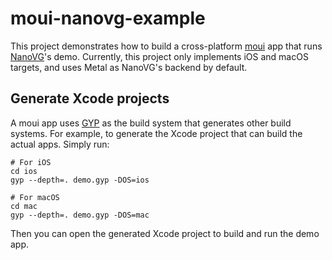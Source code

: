 # moui-nanovg-example

This project demonstrates how to build a cross-platform [moui](https://github.com/ollix/moui) app that runs [NanoVG](https://github.com/memononen/nanovg)'s demo. Currently, this project only implements iOS and macOS targets, and uses Metal as NanoVG's backend by default.

## Generate Xcode projects

A moui app uses [GYP](https://gyp.gsrc.io) as the build system that generates
other build systems. For example, to generate the Xcode project that can build
the actual apps. Simply run:

    # For iOS
    cd ios
    gyp --depth=. demo.gyp -DOS=ios

    # For macOS
    cd mac
    gyp --depth=. demo.gyp -DOS=mac


Then you can open the generated Xcode project to build and run the demo app.

